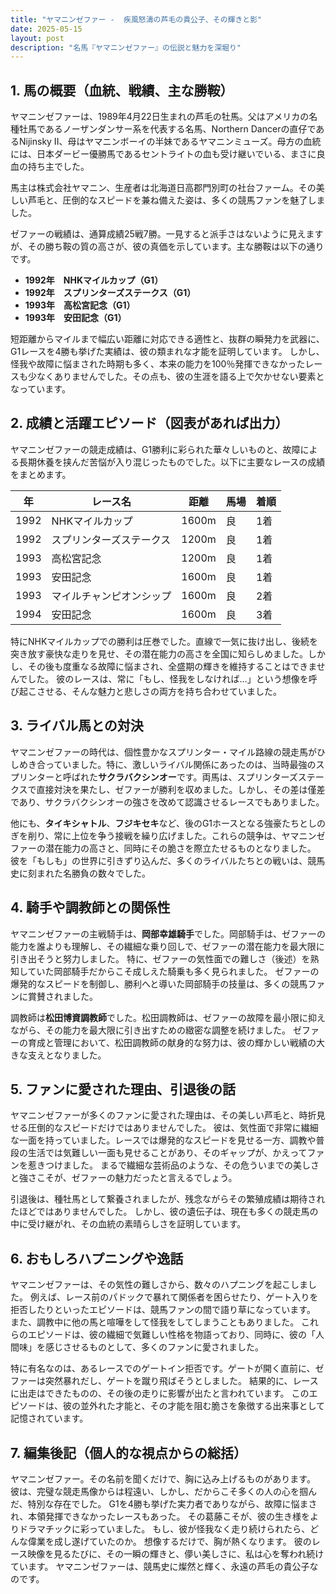 ```yaml
---
title: "ヤマニンゼファー -  疾風怒濤の芦毛の貴公子、その輝きと影"
date: 2025-05-15
layout: post
description: "名馬『ヤマニンゼファー』の伝説と魅力を深堀り"
---
```


## 1. 馬の概要（血統、戦績、主な勝鞍）

ヤマニンゼファーは、1989年4月22日生まれの芦毛の牡馬。父はアメリカの名種牡馬であるノーザンダンサー系を代表する名馬、Northern Dancerの直仔であるNijinsky II、母はヤマニンボーイの半妹であるヤマニンミューズ。母方の血統には、日本ダービー優勝馬であるセントライトの血も受け継いでいる、まさに良血の持ち主でした。

馬主は株式会社ヤマニン、生産者は北海道日高郡門別町の社台ファーム。その美しい芦毛と、圧倒的なスピードを兼ね備えた姿は、多くの競馬ファンを魅了しました。

ゼファーの戦績は、通算成績25戦7勝。一見すると派手さはないように見えますが、その勝ち鞍の質の高さが、彼の真価を示しています。主な勝鞍は以下の通りです。

* **1992年　NHKマイルカップ（G1）**
* **1992年　スプリンターズステークス（G1）**
* **1993年　高松宮記念（G1）**
* **1993年　安田記念（G1）**

短距離からマイルまで幅広い距離に対応できる適性と、抜群の瞬発力を武器に、G1レースを4勝も挙げた実績は、彼の類まれな才能を証明しています。  しかし、怪我や故障に悩まされた時期も多く、本来の能力を100％発揮できなかったレースも少なくありませんでした。その点も、彼の生涯を語る上で欠かせない要素となっています。


## 2. 成績と活躍エピソード（図表があれば出力）

ヤマニンゼファーの競走成績は、G1勝利に彩られた華々しいものと、故障による長期休養を挟んだ苦悩が入り混じったものでした。以下に主要なレースの成績をまとめます。

| 年 | レース名             | 距離 | 馬場 | 着順 |
|---|----------------------|-----|-----|-----|
| 1992 | NHKマイルカップ       | 1600m | 良   | 1着 |
| 1992 | スプリンターズステークス | 1200m | 良   | 1着 |
| 1993 | 高松宮記念         | 1200m | 良   | 1着 |
| 1993 | 安田記念             | 1600m | 良   | 1着 |
| 1993 | マイルチャンピオンシップ | 1600m | 良   | 2着 |
| 1994 | 安田記念             | 1600m | 良   | 3着 |


特にNHKマイルカップでの勝利は圧巻でした。直線で一気に抜け出し、後続を突き放す豪快な走りを見せ、その潜在能力の高さを全国に知らしめました。しかし、その後も度重なる故障に悩まされ、全盛期の輝きを維持することはできませんでした。  彼のレースは、常に「もし、怪我をしなければ…」という想像を呼び起こさせる、そんな魅力と悲しさの両方を持ち合わせていました。


## 3. ライバル馬との対決

ヤマニンゼファーの時代は、個性豊かなスプリンター・マイル路線の競走馬がひしめき合っていました。特に、激しいライバル関係にあったのは、当時最強のスプリンターと呼ばれた**サクラバクシンオー**です。両馬は、スプリンターズステークスで直接対決を果たし、ゼファーが勝利を収めました。しかし、その差は僅差であり、サクラバクシンオーの強さを改めて認識させるレースでもありました。

他にも、**タイキシャトル**、**フジキセキ**など、後のG1ホースとなる強豪たちとしのぎを削り、常に上位を争う接戦を繰り広げました。これらの競争は、ヤマニンゼファーの潜在能力の高さと、同時にその脆さを際立たせるものとなりました。  彼を「もしも」の世界に引きずり込んだ、多くのライバルたちとの戦いは、競馬史に刻まれた名勝負の数々でした。


## 4. 騎手や調教師との関係性

ヤマニンゼファーの主戦騎手は、**岡部幸雄騎手**でした。岡部騎手は、ゼファーの能力を誰よりも理解し、その繊細な乗り回しで、ゼファーの潜在能力を最大限に引き出そうと努力しました。  特に、ゼファーの気性面での難しさ（後述）を熟知していた岡部騎手だからこそ成しえた騎乗も多く見られました。  ゼファーの爆発的なスピードを制御し、勝利へと導いた岡部騎手の技量は、多くの競馬ファンに賞賛されました。

調教師は**松田博資調教師**でした。松田調教師は、ゼファーの故障を最小限に抑えながら、その能力を最大限に引き出すための緻密な調整を続けました。  ゼファーの育成と管理において、松田調教師の献身的な努力は、彼の輝かしい戦績の大きな支えとなりました。


## 5. ファンに愛された理由、引退後の話

ヤマニンゼファーが多くのファンに愛された理由は、その美しい芦毛と、時折見せる圧倒的なスピードだけではありませんでした。  彼は、気性面で非常に繊細な一面を持っていました。レースでは爆発的なスピードを見せる一方、調教や普段の生活では気難しい一面も見せることがあり、そのギャップが、かえってファンを惹きつけました。  まるで繊細な芸術品のような、その危ういまでの美しさと強さこそが、ゼファーの魅力だったと言えるでしょう。

引退後は、種牡馬として繋養されましたが、残念ながらその繁殖成績は期待されたほどではありませんでした。  しかし、彼の遺伝子は、現在も多くの競走馬の中に受け継がれ、その血統の素晴らしさを証明しています。


## 6. おもしろハプニングや逸話

ヤマニンゼファーは、その気性の難しさから、数々のハプニングを起こしました。  例えば、レース前のパドックで暴れて関係者を困らせたり、ゲート入りを拒否したりといったエピソードは、競馬ファンの間で語り草になっています。  また、調教中に他の馬と喧嘩をして怪我をしてしまうこともありました。  これらのエピソードは、彼の繊細で気難しい性格を物語っており、同時に、彼の「人間味」を感じさせるものとして、多くのファンに愛されました。

特に有名なのは、あるレースでのゲートイン拒否です。ゲートが開く直前に、ゼファーは突然暴れだし、ゲートを蹴り飛ばそうとしました。  結果的に、レースに出走はできたものの、その後の走りに影響が出たと言われています。  このエピソードは、彼の並外れた才能と、その才能を阻む脆さを象徴する出来事として記憶されています。


## 7. 編集後記（個人的な視点からの総括）

ヤマニンゼファー。その名前を聞くだけで、胸に込み上げるものがあります。  彼は、完璧な競走馬像からは程遠い、しかし、だからこそ多くの人の心を掴んだ、特別な存在でした。  G1を4勝も挙げた実力者でありながら、故障に悩まされ、本領発揮できなかったレースもあった。  その葛藤こそが、彼の生き様をよりドラマチックに彩っていました。  もし、彼が怪我なく走り続けられたら、どんな偉業を成し遂げていたのか。  想像するだけで、胸が熱くなります。  彼のレース映像を見るたびに、その一瞬の輝きと、儚い美しさに、私は心を奪われ続けています。  ヤマニンゼファーは、競馬史に燦然と輝く、永遠の芦毛の貴公子なのです。
